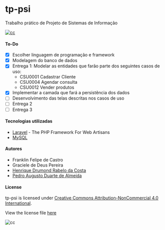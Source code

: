 # tp-psi
Trabalho prático de Projeto de Sistemas de Informação

[![cc](https://i.creativecommons.org/l/by-nc/4.0/88x31.png)](https://creativecommons.org/licenses/by-nc/4.0/legalcode)

#### To-Do
- [x] Escolher linguagem de programação e framework
- [x] Modelagem do banco de dados
- [x] Entrega 1: Modelar as entidades que farão parte dos seguintes casos de uso:
    - CSU0001 Cadastrar Cliente
    - CSU0004 Agendar consulta
    - CSU0012 Vender produtos
- [x] Implementar a camada que fará a persistência dos dados
- [ ] Desenvolvimento das telas descritas nos casos de uso
- [ ] Entrega 2
- [ ] Entrega 3

#### Tecnologias utilizadas
- [Laravel](https://github.com/laravel/laravel/blob/master/readme.md) - The PHP Framework For Web Artisans
- [MySQL](http://dev.mysql.com/doc/)

#### Autores
- Franklin Felipe de Castro
- Graciele de Deus Pereira
- [Henrique Drumond Rabelo da Costa](http://www.github.com/Henriquedrdc)
- [Pedro Augusto Duarte de Almeida](http://www.github.com/augustopedro)

#### License
tp-psi is licensed under [Creative Commons Attribution-NonCommercial 4.0 International](http://creativecommons.org/licenses/by-nc/4.0/).

View the license file [here](https://creativecommons.org/licenses/by-nc/4.0/legalcode)

![cc](https://i.creativecommons.org/l/by-nc/4.0/80x15.png)
